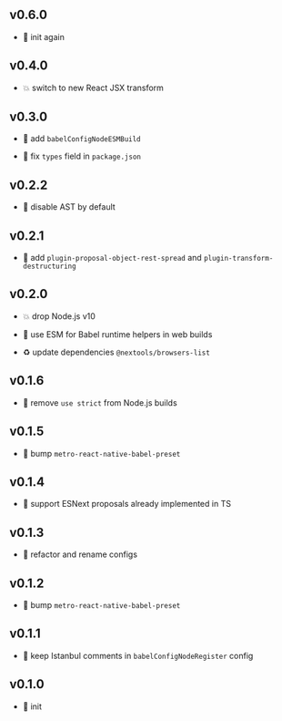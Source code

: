## v0.6.0

* 🐣 init again

## v0.4.0

* 💥 switch to new React JSX transform

## v0.3.0

* 🌱 add `babelConfigNodeESMBuild`

* 🐞 fix `types` field in `package.json`

## v0.2.2

* 🐞 disable AST by default

## v0.2.1

* 🐞 add `plugin-proposal-object-rest-spread` and `plugin-transform-destructuring`

## v0.2.0

* 💥 drop Node.js v10

* 🐞 use ESM for Babel runtime helpers in web builds

* ♻️ update dependencies `@nextools/browsers-list`

## v0.1.6

* 🐞 remove `use strict` from Node.js builds

## v0.1.5

* 🐞 bump `metro-react-native-babel-preset`

## v0.1.4

* 🐞 support ESNext proposals already implemented in TS

## v0.1.3

* 🐞 refactor and rename configs

## v0.1.2

* 🐞 bump `metro-react-native-babel-preset`

## v0.1.1

* 🐞 keep Istanbul comments in `babelConfigNodeRegister` config

## v0.1.0

* 🐣 init
